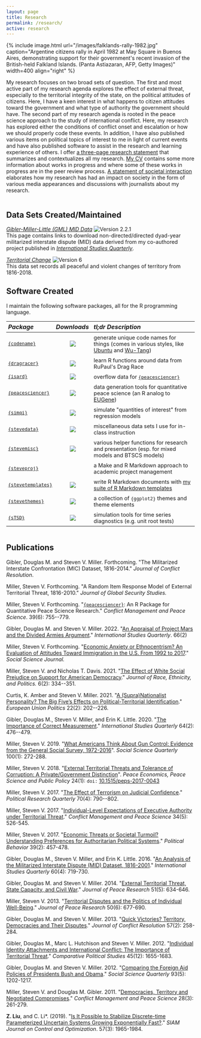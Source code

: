 ```yaml
---
layout: page
title: Research
permalink: /research/
active: research
---
```


{% include image.html url="/images/falklands-rally-1982.jpg" caption="Argentine citizens rally in April 1982 at May Square in Buenos Aires, demonstrating support for their government's recent invasion of the British-held Falkland Islands. (Panta Astiazaran, AFP, Getty Images)" width=400 align="right" %}

My research focuses on two broad sets of question. The first and most active part of my research agenda explores the effect of external threat, especially to the territorial integrity of the state, on the political attitudes of citizens. Here, I have a keen interest in what happens to citizen attitudes toward the government and what type of authority the government should have. The second part of my research agenda is rooted in the peace science approach to the study of international conflict. Here, my research has explored either the conditions of conflict onset and escalation or how we should properly code these events. In addition, I have also published various items on political topics of interest to me in light of current events and have also published software to assist in the research and learning experience of others. I offer [a three-page research statement](/docs/svm-research-statement.pdf) that summarizes and contextualizes all my research. [My CV](http://svmiller.com/cv/) contains some more information about works in progress and where some of these works in progress are in the peer review process. [A statement of societal interaction](/docs/svm-societal-interaction.pdf) elaborates how my research has had an impact on society in the form of various media appearances and discussions with journalists about my research.

<!-- I also provide titles for some working papers and works in progress below. I provide full links for these papers when I believe they are ready for peer review. Feel free to contact me if you are interested in some of these projects. [My CV](http://svmiller.com/cv/) contains more information about where some of these projects are in the peer review process.

I also offer [a three-page research statement](/docs/svm-research-statement.pdf) that summarizes and contextualizes my different research agendas. -->
 
<hr style="clear:both;visibility: hidden;" />  

## Data Sets Created/Maintained

[*Gibler-Miller-Little (GML) MID Data*](/gml-mid-data/) ![Version 2.2.1](https://img.shields.io/badge/release-v2.2.1-blue.svg) <br /> This page contains links to download non-directed/directed dyad-year militarized interstate dispute (MID) data derived from my co-authored project published in [*International Studies Quarterly*](https://academic.oup.com/isq/article-abstract/60/4/719/2918882/An-Analysis-of-the-Militarized-Interstate-Dispute?redirectedFrom=fulltext).

[*Territorial Change*](https://correlatesofwar.org/data-sets/territorial-change) ![Version 6](https://img.shields.io/badge/release-v6-blue.svg) <br /> This data set records all peaceful and violent changes of territory from 1816-2018.

## Software Created

I maintain the following software packages, all for the R programming language.

<style>

table {

padding-bottom: 15px
}

th {

padding-left: 5px;
}

tbody td { padding: 5px;
    font-size: .9em;}
</style>

| *Package* | *Downloads* | *tl;dr Description* |
|:----------|:-----------:|:--------------------|
| [`{codename}`](http://svmiller.com/codename) |  [![](http://cranlogs.r-pkg.org/badges/grand-total/codename?color=green)](https://cran.r-project.org/package=codename) | generate unique code names for things (comes in various styles, like [Ubuntu](https://en.wikipedia.org/wiki/Ubuntu_version_history#Naming_convention) and [Wu-Tang](https://www.mess.be/inickgenwuname.php)) |
| [`{dragracer}`](https://github.com/svmiller/dragracer) |  [![](http://cranlogs.r-pkg.org/badges/grand-total/dragracer?color=green)](https://cran.r-project.org/package=dragracer) | learn R functions around data from RuPaul's Drag Race |
| [`{isard}`](http://svmiller.com/isard) |  [![](http://cranlogs.r-pkg.org/badges/grand-total/isard?color=green)](https://cran.r-project.org/package=isard) | overflow data for [`{peacesciencer}`](http://svmiller.com/peacesciencer)  |
| [`{peacesciencer}`](http://svmiller.com/peacesciencer) |  [![](http://cranlogs.r-pkg.org/badges/grand-total/peacesciencer?color=green)](https://cran.r-project.org/package=peacesciencer) | data generation tools for quantitative peace science (an R analog to [EUGene](https://www.tandfonline.com/doi/abs/10.1080/03050620008434965?casa_token=-fany9aop7QAAAAA:AFUqdPivrRDCwrAjIrx0trABUQhNfSuPU1lROzjQqluNSa8Lo5VO17GEOC76zxNczMC8PiSumAn9))  |
| [`{simqi}`](http://svmiller.com/simqi) |  [![](http://cranlogs.r-pkg.org/badges/grand-total/simqi?color=green)](https://cran.r-project.org/package=simqi) |   simulate "quantities of interest" from regression models |
| [`{stevedata}`](http://svmiller.com/stevedata) |  [![](http://cranlogs.r-pkg.org/badges/grand-total/stevedata?color=green)](https://cran.r-project.org/package=stevedata) |   miscellaneous data sets I use for in-class instruction |
| [`{stevemisc}`](http://svmiller.com/stevemisc) |  [![](http://cranlogs.r-pkg.org/badges/grand-total/stevemisc?color=green)](https://cran.r-project.org/package=stevemisc) |  various helper functions for research and presentation (esp. for mixed models and BTSCS models) |
| [`{steveproj}`](http://svmiller.com/steveproj) |  | a Make and R Markdown approach to academic project management |
| [`{stevetemplates}`](http://svmiller.com/stevetemplates) |  [![](http://cranlogs.r-pkg.org/badges/grand-total/stevetemplates?color=green)](https://cran.r-project.org/package=stevetemplates) |  write R Markdown documents with [my suite of R Markdown templates](https://github.com/svmiller/svm-r-markdown-templates) |
| [`{stevethemes}`](http://svmiller.com/stevethemes/) |  [![](http://cranlogs.r-pkg.org/badges/grand-total/stevethemes?color=green)](https://cran.r-project.org/package=stevethemes) |  a collection of `{ggplot2}` themes and theme elements |
| [`{sTSD}`](http://svmiller.com/sTSD/) |  [![](http://cranlogs.r-pkg.org/badges/grand-total/sTSD?color=green)](https://cran.r-project.org/package=sTSD) |  simulation tools for time series diagnostics (e.g. unit root tests) |


<!--
[`codename`](http://svmiller.com/codename/) [![](https://www.r-pkg.org/badges/version/codename?color=green)](https://cran.r-project.org/package=codename) [![](http://cranlogs.r-pkg.org/badges/grand-total/codename?color=green)](https://cran.r-project.org/package=codename): generate unique code names for things (comes in various styles, like [Ubuntu](https://en.wikipedia.org/wiki/Ubuntu_version_history#Naming_convention) and [Wu-Tang](https://www.mess.be/inickgenwuname.php))  
[`dragracer`](https://github.com/svmiller/dragracer) [![](https://www.r-pkg.org/badges/version/dragracer?color=green)](https://cran.r-project.org/package=dragracer) [![](http://cranlogs.r-pkg.org/badges/grand-total/dragracer?color=green)](https://cran.r-project.org/package=dragracer): learn R functions around data from RuPaul's Drag Race  
[`peacesciencer`](http://svmiller.com/peacesciencer) [![](https://www.r-pkg.org/badges/version/peacesciencer?color=green)](https://cran.r-project.org/package=peacesciencer) [![](http://cranlogs.r-pkg.org/badges/grand-total/peacesciencer?color=green)](https://cran.r-project.org/package=peacesciencer): data generation tools for quantitative peace science (an R analog to [EUGene](https://www.tandfonline.com/doi/abs/10.1080/03050620008434965?casa_token=-fany9aop7QAAAAA:AFUqdPivrRDCwrAjIrx0trABUQhNfSuPU1lROzjQqluNSa8Lo5VO17GEOC76zxNczMC8PiSumAn9))  
[`stevedata`](http://svmiller.com/stevedata/) [![](https://www.r-pkg.org/badges/version/stevedata?color=green)](https://cran.r-project.org/package=stevedata) [![](http://cranlogs.r-pkg.org/badges/grand-total/stevedata?color=green)](https://cran.r-project.org/package=stevedata): miscellaneous data sets I use for in-class instruction  
[`stevemisc`](http://svmiller.com/stevemisc/) [![](https://www.r-pkg.org/badges/version/stevemisc?color=green)](https://cran.r-project.org/package=stevemisc) [![](http://cranlogs.r-pkg.org/badges/grand-total/stevemisc?color=green)](https://cran.r-project.org/package=stevemisc): various helper functions (esp. for mixed models and BTSCS models)  
[`steveproj`](http://svmiller.com/steveproj): academic project management with Make and R Markdown  
[`stevetemplates`](http://svmiller.com/stevetemplates) [![](https://www.r-pkg.org/badges/version/stevetemplates?color=green)](https://cran.r-project.org/package=stevetemplates) [![](http://cranlogs.r-pkg.org/badges/grand-total/stevetemplates?color=green)](https://cran.r-project.org/package=stevetemplates): write R Markdown documents with [my suite of R Markdown templates](https://github.com/svmiller/svm-r-markdown-templates) -->

## Publications


Gibler, Douglas M. and Steven V. Miller. Forthcoming. "The Militarized Interstate Confrontation (MIC) Dataset, 1816-2014." *Journal of Conflict Resolution*.

Miller, Steven V. Forthcoming. "A Random Item Response Model of External Territorial Threat, 1816-2010." *Journal of Global Security Studies.*

Miller, Steven V. Forthcoming. "[`{peacesciencer}`](http://svmiller.com/peacesciencer/): An R Package for Quantitative Peace Science Research." *Conflict Management and Peace Science*. 39(6): 755--779.

Gibler, Douglas M. and Steven V. Miller. 2022. "[An Appraisal of Project Mars and the Divided Armies Argument](https://doi.org/10.1093/isq/sqac011)." *International Studies Quarterly*. 66(2)

Miller, Steven V. Forthcoming. "[Economic Anxiety or Ethnocentrism? An Evaluation of Attitudes Toward Immigration in the U.S. From 1992 to 2017](/research/economic-anxiety-ethnocentrism-immigration-1992-2017/)." *Social Science Journal.*

Miller, Steven V. and Nicholas T. Davis. 2021. "[The Effect of White Social Prejudice on Support for American Democracy](/research/white-social-prejudice-support-american-democracy/)." *Journal of Race, Ethnicity, and Politics.* 6(2): 334--351.

Curtis, K. Amber and Steven V. Miller. 2021. "[A (Supra)Nationalist Personality? The Big Five’s Effects on Political-Territorial Identification](https://journals.sagepub.com/doi/abs/10.1177/1465116520988907)."  *European Union Politics* 22(2): 202--226. 

Gibler, Douglas M., Steven V. Miller, and Erin K. Little. 2020. "[The Importance of Correct Measurement](https://doi.org/10.1093/isq/sqaa011)." *International Studies Quarterly* 64(2): 476--479.

Miller, Steven V. 2019. "[What Americans Think About Gun Control: Evidence from the General Social Survey, 1972-2016](/research/what-americans-really-think-about-gun-control/)". *Social Science Quarterly* 100(1): 272-288.

Miller, Steven V. 2018. "[External Territorial Threats and Tolerance of Corruption: A Private/Government Distinction](/research/external-territorial-threats-and-tolerance-of-corruption-a-privategovernment-distinction/)". *Peace Economics, Peace Science and Public Policy* 24(1): `doi:` [10.1515/peps-2017-0043](https://doi.org/10.1515/peps-2017-0043)

Miller, Steven V. 2017. "[The Effect of Terrorism on Judicial Confidence](http://svmiller.com/research/effect-terrorism-judicial-confidence/)." *Political Research Quarterly* 70(4): 790--802.

Miller, Steven V. 2017. "[Individual-Level Expectations of Executive Authority under Territorial Threat](/research/individual-level-expectations-of-executive-authority-under-territorial-threat/)." *Conflict Management and Peace Science* 34(5): 526-545.

Miller, Steven V. 2017. "[Economic Threats or Societal Turmoil? Understanding Preferences for Authoritarian Political Systems](/research/economic-threats-or-societal-turmoil-understanding-preferences-for-authoritarian-political-systems/)." *Political Behavior* 39(2): 457-478.

Gibler, Douglas M., Steven V. Miller, and Erin K. Little. 2016. "[An Analysis of the Militarized Interstate Dispute (MID) Dataset, 1816-2001](http://dmgibler.people.ua.edu/mid-replication.html)." *International Studies Quarterly* 60(4): 719-730.

Gibler, Douglas M. and Steven V. Miller. 2014. "[External Territorial Threat, State Capacity, and Civil War](http://dmgibler.people.ua.edu/state-capacity.html)." *Journal of Peace Research* 51(5): 634-646.

Miller, Steven V. 2013. "[Territorial Disputes and the Politics of Individual Well-Being](/research/territorial-disputes-and-the-politics-of-individual-well-being/)." *Journal of Peace Research* 50(6): 677-690.

Gibler, Douglas M. and Steven V. Miller. 2013. "[Quick Victories? Territory, Democracies and Their Disputes](http://jcr.sagepub.com/content/57/2/258.full)." *Journal of Conflict Resolution* 57(2): 258-284.

Gibler, Douglas M., Marc L. Hutchison and Steven V. Miller. 2012. "[Individual Identity Attachments and International Conflict: The Importance of Territorial Threat](http://cps.sagepub.com/content/45/12/1655.full)." *Comparative Political Studies* 45(12): 1655-1683.

Gibler, Douglas M. and Steven V. Miller. 2012. "[Comparing the Foreign Aid Policies of Presidents Bush and Obama](http://onlinelibrary.wiley.com/doi/10.1111/j.1540-6237.2012.00909.x/full)." *Social Science Quarterly* 93(5): 1202-1217.

Miller, Steven V. and Douglas M. Gibler. 2011. "[Democracies, Territory and Negotiated Compromises](http://cmp.sagepub.com/content/28/3/261)." *Conflict Management and Peace Science* 28(3): 261-279.

**Z. Liu**, and C. Li\*. (2019). "[Is It Possible to Stabilize Discrete-time Parameterized Uncertain Systems Growing Exponentially Fast?](/files/siam19.pdf)." *SIAM Journal on Control and Optimization*. 57(3): 1965-1984.



<!--## Book Chapters and Edited Volumes

Miller, Steven V. 2022. "Territorial Disputes." *Encyclopedia of Violence, Peace & Conflict* (3rd ed.). Elsevier.

Gibler, Douglas M. and Steven V. Miller. 2021. "The Territorial Peace." [*What Do We Know About War?* (3rd ed.)](https://rowman.com/ISBN/9781538140086/What-Do-We-Know-about-War-Third-Edition). Rowman & Littlefield. pp. 158-170.

Miller, Steven V., Jaroslav Tir, and John A. Vasquez. 2020. "[Geography, Territory, and Conflict](https://oxfordre.com/internationalstudies/view/10.1093/acrefore/9780190846626.001.0001/acrefore-9780190846626-e-320)." *Oxford Research Encyclopedia of International Studies.* `doi:` [10.1093/acrefore/9780190846626.013.320](https://oxfordre.com/internationalstudies/view/10.1093/acrefore/9780190846626.001.0001/acrefore-9780190846626-e-320)



<!--## Book Reviews

Miller, Steven V. 2020. "[Power without Victory: Woodrow Wilson and the American Internationalist Experiment](https://www.tandfonline.com/doi/full/10.1080/07343469.2020.1761051)" *Congress & the Presidency*.

- Review of Throntveit, Trygve. 2017. *Power without Victory: Woodrow Wilson and the American Internationalist Experiment*. Chicago, IL: University of Chicago Press.


Miller, Steven V. 2019. "[National Identity and Territory in a World of Changing Scale](https://academic.oup.com/isr/advance-article-abstract/doi/10.1093/isr/viy051/5026359?redirectedFrom=fulltext)" *International Studies Review* 20(4): 728--730

- Review of Herb, Guntram M. and David H. Kaplan. 2017. *Scaling Identities: Nationalism and Territoriality*. Lanham, MD: Rowman & Littlefield.

## Reports

Miller, Steven V. 2020. "[School Choice Advocacy Report Plays Regression Modeling Games to Make Its Case Against Public Schools](https://nepc.info/newsletter/2019/12/school-satisfaction)." National Education Policy Center.

<!-- ## Select Working Papers and Works in Progress

"Understanding Carrots and Sticks in U.S. Aid Allocation: The Case of the Middle East"

"U.S. Presidents, Human Rights, and Economic Aid from Truman to Obama: A Mixed Effects Approach"

"Convergence or Divergence? The Unique Effect of Territorial Threats on Attitudes toward Authoritarian Leaders" -->


